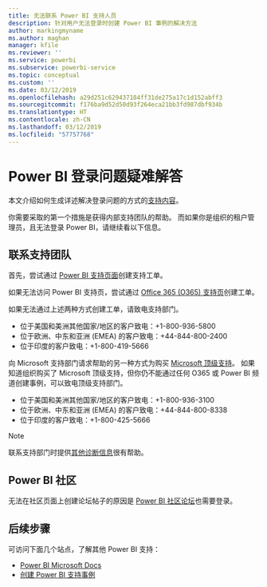 ```yaml
---
title: 无法联系 Power BI 支持人员
description: 针对用户无法登录时创建 Power BI 事例的解决方法
author: markingmyname
ms.author: maghan
manager: kfile
ms.reviewer: ''
ms.service: powerbi
ms.subservice: powerbi-service
ms.topic: conceptual
ms.custom: ''
ms.date: 03/12/2019
ms.openlocfilehash: a29d251c629437184ff31de275a17c1d152abff3
ms.sourcegitcommit: f176ba9d52d50d93f264eca21bb3fd987dbf934b
ms.translationtype: HT
ms.contentlocale: zh-CN
ms.lasthandoff: 03/12/2019
ms.locfileid: "57757768"
---
```

# <a name="troubleshooting-sign-in-issues-for-power-bi"></a>Power BI 登录问题疑难解答

本文介绍如何生成详述解决登录问题的方式的[支持内容](https://powerbi.microsoft.com/support/)。

你需要采取的第一个措施是获得内部支持团队的帮助。 而如果你是组织的租户管理员，且无法登录 Power BI，请继续看以下信息。

## <a name="engage-the-support-team"></a>联系支持团队

首先，尝试通过 [Power BI 支持页面](https://powerbi.microsoft.com/en-us/support/)创建支持工单。

如果无法访问 Power BI 支持页，尝试通过 [Office 365 (O365) 支持页](https://support.office.com/home/contact)创建工单。

如果无法通过上述两种方式创建工单，请致电支持部门。
* 位于美国和美洲其他国家/地区的客户致电：+1-800-936-5800
* 位于欧洲、中东和亚洲 (EMEA) 的客户致电：+44-844-800-2400
* 位于印度的客户致电：+1-800-419-5666

向 Microsoft 支持部门请求帮助的另一种方式为购买 [Microsoft 顶级支持](https://support.microsoft.com/premier)。 如果知道组织购买了 Microsoft 顶级支持，但你仍不能通过任何 O365 或 Power BI 频道创建事例，可以致电顶级支持部门。
* 位于美国和美洲其他国家/地区的客户致电：+1-800-936-3100
* 位于欧洲、中东和亚洲 (EMEA) 的客户致电：+44-844-800-8338
* 位于印度的客户致电：+1-800-425-5666

> [!Note]
> 联系支持部门时提供[其他诊断信息](service-admin-capturing-additional-diagnostic-information-for-power-bi.md)很有帮助。

## <a name="power-bi-community"></a>Power BI 社区

无法在社区页面上创建论坛帖子的原因是 [Power BI 社区论坛](https://community.powerbi.com/)也需要登录。

## <a name="next-steps"></a>后续步骤

可访问下面几个站点，了解其他 Power BI 支持：

* [Power BI Microsoft Docs](https://docs.microsoft.com/power-bi/)
* [创建 Power BI 支持事例](https://blogs.msdn.microsoft.com/charles_sterling/2017/12/01/creating-power-bi-support-cases/)
